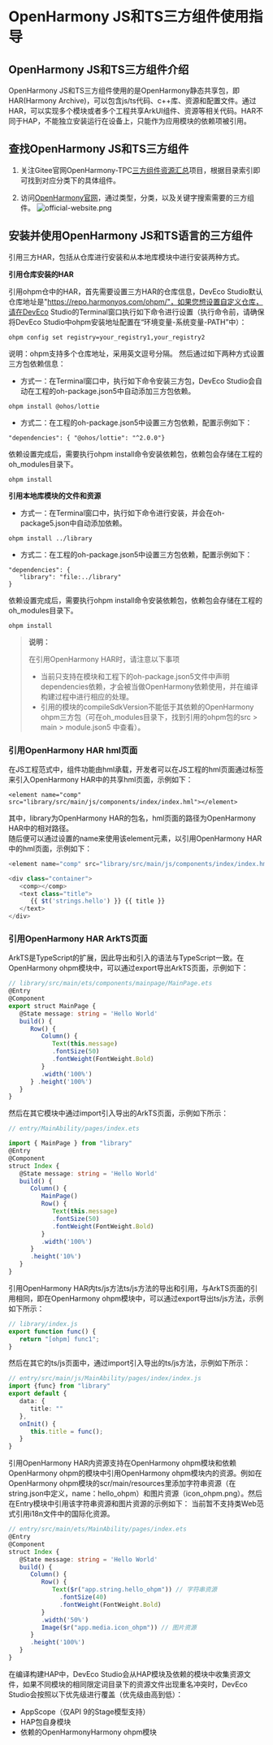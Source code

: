 # OpenHarmony JS和TS三方组件使用指导
## OpenHarmony JS和TS三方组件介绍

OpenHarmony JS和TS三方组件使用的是OpenHarmony静态共享包，即HAR(Harmony Archive)，可以包含js/ts代码、c++库、资源和配置文件。通过HAR，可以实现多个模块或者多个工程共享ArkUI组件、资源等相关代码。HAR不同于HAP，不能独立安装运行在设备上，只能作为应用模块的依赖项被引用。



## 查找OpenHarmony JS和TS三方组件

1. 关注Gitee官网OpenHarmony-TPC[三方组件资源汇总](https://gitee.com/openharmony-tpc/tpc_resource)项目，根据目录索引即可找到对应分类下的具体组件。



2. 访问[OpenHarmony官网](https://growing.openharmony.cn/mainPlay/tpc)，通过类型，分类，以及关键字搜索需要的三方组件。
   ![official-website.png](official-website.png)



## 安装并使用OpenHarmony JS和TS语言的三方组件

引用三方HAR，包括从仓库进行安装和从本地库模块中进行安装两种方式。   

**引用仓库安装的HAR**

引用ohpm仓中的HAR，首先需要设置三方HAR的仓库信息，DevEco Studio默认仓库地址是"https://repo.harmonyos.com/ohpm/"，如果您想设置自定义仓库，请在DevEco Studio的Terminal窗口执行如下命令进行设置（执行命令前，请确保将DevEco Studio中ohpm安装地址配置在“环境变量-系统变量-PATH”中）：
```
ohpm config set registry=your_registry1,your_registry2
```
说明：ohpm支持多个仓库地址，采用英文逗号分隔。
然后通过如下两种方式设置三方包依赖信息：
   -  方式一：在Terminal窗口中，执行如下命令安装三方包，DevEco Studio会自动在工程的oh-package.json5中自动添加三方包依赖。
```
ohpm install @ohos/lottie
```
   - 方式二：在工程的oh-package.json5中设置三方包依赖，配置示例如下：
```
"dependencies": { "@ohos/lottie": "^2.0.0"}
```
依赖设置完成后，需要执行ohpm install命令安装依赖包，依赖包会存储在工程的oh_modules目录下。
```
ohpm install
```

**引用本地库模块的文件和资源**

- 方式一：在Terminal窗口中，执行如下命令进行安装，并会在oh-package5.json中自动添加依赖。
```
ohpm install ../library
```
- 方式二：在工程的oh-package.json5中设置三方包依赖，配置示例如下：
```
"dependencies": {
   "library": "file:../library"
}
```
依赖设置完成后，需要执行ohpm install命令安装依赖包，依赖包会存储在工程的oh_modules目录下。
```
ohpm install
```

> **说明：**
>
> 在引用OpenHarmony HAR时，请注意以下事项
>- 当前只支持在模块和工程下的oh-package.json5文件中声明dependencies依赖，才会被当做OpenHarmony依赖使用，并在编译构建过程中进行相应的处理。
>- 引用的模块的compileSdkVersion不能低于其依赖的OpenHarmony ohpm三方包（可在oh_modules目录下，找到引用的ohpm包的src > main > module.json5 中查看）。



### 引用OpenHarmony HAR hml页面  
在JS工程范式中，组件功能由hml承载，开发者可以在JS工程的hml页面通过<element>标签来引入OpenHarmony HAR中的共享hml页面，示例如下：
```
<element name="comp" src="library/src/main/js/components/index/index.hml"></element>
```
其中，library为OpenHarmony HAR的包名，hml页面的路径为OpenHarmony HAR中的相对路径。  
随后便可以通过设置的name来使用该element元素，以引用OpenHarmony HAR中的hml页面，示例如下：
```typescript
<element name="comp" src="library/src/main/js/components/index/index.hml"></element>

<div class="container">
   <comp></comp>
   <text class="title">
      {{ $t('strings.hello') }} {{ title }}
   </text>
</div>
```
### 引用OpenHarmony HAR ArkTS页面   
ArkTS是TypeScript的扩展，因此导出和引入的语法与TypeScript一致。在OpenHarmony ohpm模块中，可以通过export导出ArkTS页面，示例如下：
```typescript
// library/src/main/ets/components/mainpage/MainPage.ets
@Entry
@Component
export struct MainPage {
   @State message: string = 'Hello World'
   build() { 
      Row() { 
         Column() { 
            Text(this.message)
            .fontSize(50)
            .fontWeight(FontWeight.Bold)
         } 
         .width('100%') 
      } .height('100%') 
   }
}
```
然后在其它模块中通过import引入导出的ArkTS页面，示例如下所示：
```typescript
// entry/MainAbility/pages/index.ets

import { MainPage } from "library"
@Entry
@Component
struct Index {
   @State message: string = 'Hello World' 
   build() { 
      Column() { 
         MainPage() 
         Row() { 
            Text(this.message)
            .fontSize(50)
            .fontWeight(FontWeight.Bold)
         }
         .width('100%')
      } 
      .height('10%') 
   }
}
```
引用OpenHarmony HAR内ts/js方法ts/js方法的导出和引用，与ArkTS页面的引用相同，即在OpenHarmony ohpm模块中，可以通过export导出ts/js方法，示例如下所示：
```typescript
// library/index.js
export function func() {
   return "[ohpm] func1";
}
```
然后在其它的ts/js页面中，通过import引入导出的ts/js方法，示例如下所示：
```typescript
// entry/src/main/js/MainAbility/pages/index/index.js
import {func} from "library"
export default {
   data: {
      title: ""
   },
   onInit() {
      this.title = func();
   }
}
```
引用OpenHarmony HAR内资源支持在OpenHarmony ohpm模块和依赖OpenHarmony ohpm的模块中引用OpenHarmony ohpm模块内的资源。例如在OpenHarmony ohpm模块的scr/main/resources里添加字符串资源（在string.json中定义，name：hello_ohpm）和图片资源（icon_ohpm.png）。然后在Entry模块中引用该字符串资源和图片资源的示例如下：
当前暂不支持类Web范式引用i18n文件中的国际化资源。
```typescript
// entry/src/main/ets/MainAbility/pages/index.ets
@Entry
@Component
struct Index {
   @State message: string = 'Hello World'
   build() {
      Column() {
         Row() {
            Text($r("app.string.hello_ohpm")) // 字符串资源
              .fontSize(40)
              .fontWeight(FontWeight.Bold)
         }
         .width('50%')
         Image($r("app.media.icon_ohpm")) // 图片资源
      }
      .height('100%')
   }
}
```
在编译构建HAP中，DevEco Studio会从HAP模块及依赖的模块中收集资源文件，如果不同模块的相同限定词目录下的资源文件出现重名冲突时，DevEco Studio会按照以下优先级进行覆盖（优先级由高到低）：
- AppScope（仅API 9的Stage模型支持）
- HAP包自身模块
- 依赖的OpenHarmonyHarmony ohpm模块